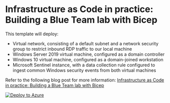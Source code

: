 # Infrastructure as Code in practice: Building a Blue Team lab with Bicep
This template will deploy:
- Virtual network, consisting of a default subnet and a network security group to restrict inbound RDP traffic to our local machine
- Windows Server 2019 virtual machine, configured as a domain controller
- Windows 10 virtual machine, configured as a domain-joined workstation
- Microsoft Sentinel instance, with a data collection rule configured to ingest common Windows security events from both virtual machines

Refer to the following blog post for more information: [Infrastructure as Code in practice: Building a Blue Team lab with Bicep](https://joshua-lucas.com/building-a-blue-team-lab-with-bicep/)

[![Deploy to Azure](https://aka.ms/deploytoazurebutton)](https://portal.azure.com/#create/Microsoft.Template/uri/https%3A%2F%2Fraw.githubusercontent.com%2FPiBuDela%2FScom_IaaS%2Fazuredeploy.json)